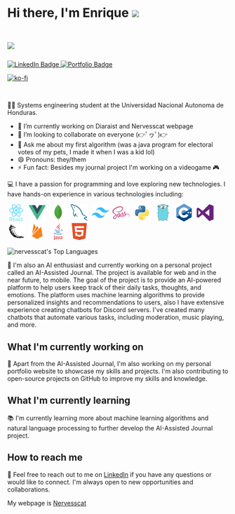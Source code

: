 <h1>
  Hi there, I'm Enrique
  <img src="https://media.giphy.com/media/hvRJCLFzcasrR4ia7z/giphy.gif" width="30px"/>
</h1>

<h1>
  <img src="https://media.giphy.com/media/fzyOvQ7jJplVHhz895/giphy.gif" width="300px"/>
</h1>

<div id="badges">
  <a href="https://www.linkedin.com/in/marlon-enrique-avila-madrid-76154b238/">
    <img src="https://img.shields.io/badge/LinkedIn-blue?style=for-the-badge&logo=linkedin&logoColor=white" alt="LinkedIn Badge"/>
  </a>
  <a href="http://nervesscat.web.app/">
    <img src="https://img.shields.io/badge/Portfolio-purple?style=for-the-badge&logo=&logoColor=white" alt="Portfolio Badge"/>
  </a>
</div>

[![ko-fi](https://ko-fi.com/img/githubbutton_sm.svg)](https://ko-fi.com/R6R4PBEY4)

<img src="https://komarev.com/ghpvc/?username=Enrique-Madrid&style=flat-square&color=blue" alt=""/>

👨‍🎓 Systems engineering student at the Universidad Nacional Autonoma de Honduras.

- 🔭 I’m currently working on Diaraist and Nervesscat webpage
- 👯 I’m looking to collaborate on everyone (👉ﾟヮﾟ)👉
- 💬 Ask me about my first algorithm (was a java program for electoral votes of my pets, I made it when I was a kid lol)
- 😄 Pronouns: they/them
- ⚡ Fun fact: Besides my journal project I'm working on a videogame 🎮

💻 I have a passion for programming and love exploring new technologies. I have hands-on experience in various technologies including:

<div>
  <img src="https://github.com/devicons/devicon/blob/master/icons/react/react-original-wordmark.svg" title="React" alt="React" width="40" height="40"/>&nbsp;
  <img src="https://github.com/devicons/devicon/blob/master/icons/vuejs/vuejs-original.svg" title="Vue" alt="Vue" width="40" height="40"/>&nbsp;
  <img src="https://github.com/devicons/devicon/blob/master/icons/mongodb/mongodb-original.svg" title="MongoDB" alt="MongoDB" width="40" height="40"/>&nbsp;
  <img src="https://github.com/devicons/devicon/blob/master/icons/mysql/mysql-original.svg" title="MySQL" alt="MySQL" width="40" height="40"/>&nbsp;
  <img src="https://github.com/devicons/devicon/blob/master/icons/tailwindcss/tailwindcss-plain.svg" title="Tailwind" alt="Tailwind" width="40" height="40"/>&nbsp;
  <img src="https://github.com/devicons/devicon/blob/master/icons/sass/sass-original.svg" title="sass" alt="sass" width="40" height="40"/>&nbsp;
  <img src="https://github.com/devicons/devicon/blob/master/icons/python/python-original.svg" title="python" alt="python" width="40" height="40"/>&nbsp;
  <img src="https://github.com/devicons/devicon/blob/master/icons/go/go-original.svg" title="go" alt="go" width="40" height="40"/>&nbsp;
  <img src="https://github.com/devicons/devicon/blob/master/icons/cplusplus/cplusplus-original.svg" title="cplusplus" alt="cplusplus" width="40" height="40"/>&nbsp;
  <img src="https://github.com/devicons/devicon/blob/master/icons/visualstudio/visualstudio-plain.svg" title="visualstudio" alt="visualstudio" width="40" height="40"/>&nbsp;
  <img src="https://github.com/devicons/devicon/blob/master/icons/flask/flask-original.svg" title="flask" alt="flask" width="40" height="40"/>&nbsp;
  <img src="https://github.com/devicons/devicon/blob/master/icons/firebase/firebase-plain.svg" title="firebase" alt="firebase" width="40" height="40"/>&nbsp;
  <img src="https://github.com/devicons/devicon/blob/master/icons/java/java-original-wordmark.svg" title="Java" alt="Java" width="40" height="40"/>&nbsp;
  <img src="https://github.com/devicons/devicon/blob/master/icons/html5/html5-plain.svg" title="html5" alt="html5" width="40" height="40"/>&nbsp;
</div>

![nervesscat's Top Languages](https://github-readme-stats.vercel.app/api/top-langs/?username=nervesscat&theme=shades-of-purple&show_icons=true&hide_border=false&layout=compact)

🤖 I'm also an AI enthusiast and currently working on a personal project called an AI-Assisted Journal. The project is available for web and in the near future, to mobile. The goal of the project is to provide an AI-powered platform to help users keep track of their daily tasks, thoughts, and emotions. The platform uses machine learning algorithms to provide personalized insights and recommendations to users, also I have extensive experience creating chatbots for Discord servers. I've created many chatbots that automate various tasks, including moderation, music playing, and more.

## What I'm currently working on

🌟 Apart from the AI-Assisted Journal, I'm also working on my personal portfolio website to showcase my skills and projects. I'm also contributing to open-source projects on GitHub to improve my skills and knowledge.

## What I'm currently learning

📚 I'm currently learning more about machine learning algorithms and natural language processing to further develop the AI-Assisted Journal project.

## How to reach me

📧 Feel free to reach out to me on [LinkedIn](https://www.linkedin.com/in/marlon-enrique-avila-madrid-76154b238/) if you have any questions or would like to connect. I'm always open to new opportunities and collaborations.

My webpage is [Nervesscat](https://nervesscat.web.app)
